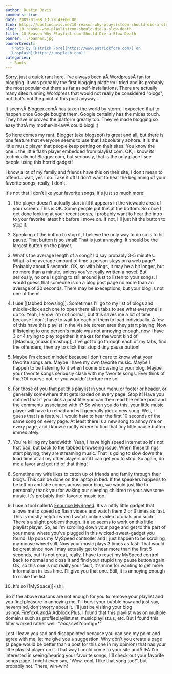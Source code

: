 ```yaml
---
author: Dustin Davis
comments: true
date: 2009-01-08 13:29:47+00:00
link: https://dustindavis.me/10-reason-why-playlistcom-should-die-a-slow-death/
slug: 10-reason-why-playlistcom-should-die-a-slow-death
title: 10 Reason Why Playlist.com Should Die a Slow Death
banner: ../banner.jpg
bannerCredit:
  'Photo by [Patrick Fore](https://www.patrickfore.com/) on
  [Unsplash](https://unsplash.com)'
categories:
  - Rants
---
```


Sorry, just a quick rant here. I've always been
aÂ [Wordpress](http://wordpress.org)Â fan for blogging. It was probably the
first blogging platform I tried and its probably the most popular out there as
far as self-installations. There are actually many sites running Wordpress that
would not really be considered "blogs", but that's not the point of this post
anyway...

It seemsÂ Blogger.comÂ has taken the world by storm. I expected that to happen
once Google bought them. Google certainly has the midas touch. They have
improved the platform greatly too. They've made blogging so easy thatÂ my
mother-in-lawÂ could blog! ;)

So here comes my rant. Blogger (aka blogspot) is great and all, but there is one
feature that everyone seems to use that I absolutely abhore. It is the little
music player that people keep putting on their sites. You know the one... the
little flash player embedded from playlist.com. OK, I know its technically not
Blogger.com, but seriously, that is the only place I see people using this
horrid gadget!

I know a lot of my family and friends have this on their site, I don't mean to
offend... wait, yes I do. Take it off! I don't want to hear the beginning of
your favorite songs, really, I don't.

It's not that I don't like your favorite songs, it's just so much more:

1. The player doesn't actually start intil it appears in the viewable area of
   your screen. This is OK. Some people put this at the bottom. So once I get
   done looking at your recent posts, I probably want to hear the intro to your
   favorite latest hit before I move on. If not, I'll just hit the button to
   stop it.

2. Speaking of the button to stop it, I believe the only way to do so is to hit
   pause. That button is so small! That is just annoying. It should be the
   largest button on the player.

3. What's the average length of a song? I'd say probably 3-5 minutes. What is
   the average amount of time a person stays on a web page? Probably about 5
   seconds. OK, so with blogs, it may be a bit longer, but no more than a
   minute, unless you've really written a novel. But seriously, no one is going
   to still around just to listen to your songs. I would guess that someone is
   on a blog post page no more than an average of 30 seconds. There may be
   execeptions, but your blog is not one of them!

4. I use [[tabbed browsing]]. Sometimes I'll go to my list of blogs and
   middle-click each one to open them all in tabs to see what everyone is up to.
   Yeah, I know I'm not normal, but this saves me a lot of time because I don't
   have to wait for each of them to load individually. A few of this have this
   playlist in the visible screen area they start playing. Now if listening to
   one person's music was not annoying enough, now I have 3 or 4 trying to play
   together. It makes for the worst kind of [[Mashup_(music)|mashup]]. I've got
   to go through each of my tabs, find the offenders, then try to click that
   stupid tiny pause button!

5. Maybe I'm closed minded because I don't care to know what your favorite songs
   are. Maybe I have my own favorite music. Maybe I happen to be listening to it
   when I come browsing to your blog. Maybe your favorite songs seriously clash
   with my favorite songs. Ever think of that?Of course not, or you wouldn't
   torture me so!

6. For those of you that put this playlist in your menu or footer or header, or
   generally somewhere that gets loaded on every page. Stop it! Have you noticed
   that if you click a post title you can then read the entire post and the
   comments associated with it? So when you do this, your little music player
   will have to reload and will generally pick a new song. Well, I guess that is
   a feature. I would hate to hear the first 10 seconds of the same song on
   every page. At least there is a new song to annoy me on every page, and I
   know exactly where to find that tiny little pause button immediately.

7. You're killing my bandwidth. Yeah, I have high speed internet so it's not
   that bad, but back to the tabbed browseing issue. When these things start
   playing, they are streaming music. That is going to slow down the load time
   of all my other players until I can get you to stop. So again, do me a favor
   and get rid of that thing!

8. Sometime my wife likes to catch up of friends and family through their blogs.
   This can be done on the laptop in bed. If the speakers happens to be left on
   and she comes across your blog, we would just like to personally thank you
   for waking our sleeping children to your awesome music. It's probably their
   favorite music too.

9. I use a tool calledÂ [Enounce MySpeed](http://www.enounce.com/myspeed.php).
   It's a niftly little gadget that allows me to speed up flash videos and watch
   them 2 or 3 times as fast. This is mostly helpful when I watch online video
   tuturials and such. There's a slight problem though. It also seems to work on
   this little playlist player. So, as I'm scrolling down your page and get to
   the part of your menu where you've plugged in this wicked-sweet-gadget you
   found. Up pops my MySpeed controller and I just happen to be scrolling my
   mouse wheel still. Now your music plays 3 times as fast! That would be great
   since now I may actually get to hear more than the first 5 seconds, but its
   not great, really. I have to reset my MySpeed control back to normal and
   close it and find your stupid tiny pause button again. OK, so this one is not
   really your fault, it's mine for wanting to get more information in less
   time. I'll give you that one. Still, it is annoying enough to make the list.

10. It's so [[MySpace]]-ish!

So if the above reasons are not enough for you to remove your playlist and you
find pleasure in annoying me, I'll burst your bubble now and just say,
nevermind, don't worry about it. I'll just be visiting your blog
usingÂ [Firefox](http://www.getfirefox.com)Â andÂ [Adblock Plus](http://adblockplus.org).
I found that this playlist was on multiple domains such as profileplaylist.net,
musicplaylist.us, etc. But I found this filter worked rather well:
"_/mc/_.swf?config=\*"

Lest I leave you sad and disappointed because you can see my point and agree
with me, let me give you a suggestion. Why don't you create a page (a page would
be better than a post for this one in my opinion) that has your little playlist
player on it. That way I could come to your site andÂ IFÂ I'm interested in
seeing/hearing your favorite songs, I'll check out your favorite songs page. I
might even say, "Wow, cool, I like that song too!", but probably not. There,
win-win!
